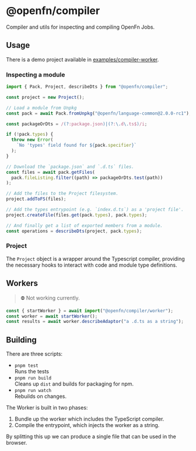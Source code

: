 # @openfn/compiler

Compiler and utils for inspecting and compiling OpenFn Jobs.

## Usage

There is a demo project available in [examples/compiler-worker](../../examples/compiler-worker/).

### Inspecting a module

```js
import { Pack, Project, describeDts } from "@openfn/compiler";

const project = new Project();

// Load a module from Unpkg
const pack = await Pack.fromUnpkg("@openfn/language-common@2.0.0-rc1");

const packageOrDts = /(?:package.json)|(?:\.d\.ts$)/i;

if (!pack.types) {
  throw new Error(
    `No 'types' field found for ${pack.specifier}`
  );
}

// Download the `package.json` and `.d.ts` files.
const files = await pack.getFiles(
  pack.fileListing.filter((path) => packageOrDts.test(path))
);

// Add the files to the Project filesystem.
project.addToFS(files);

// Add the types entrypoint (e.g. `index.d.ts`) as a 'project file'.
project.createFile(files.get(pack.types), pack.types);

// And finally get a list of exported members from a module.
const operations = describeDts(project, pack.types);
```

### Project

The `Project` object is a wrapper around the Typescript compiler, providing
the necessary hooks to interact with code and module type definitions.

## Workers

> ⛔ Not working currently. 

```js
const { startWorker } = await import("@openfn/compiler/worker");
const worker = await startWorker();
const results = await worker.describeAdaptor("a .d.ts as a string");
```

## Building

There are three scripts:

- `pnpm test`  
  Runs the tests
- `pnpm run build`  
  Cleans up `dist` and builds for packaging for npm.
- `pnpm run watch`  
  Rebuilds on changes.

The Worker is built in two phases:

1. Bundle up the worker which includes the TypeScript compiler.
2. Compile the entrypoint, which injects the worker as a string.

By splitting this up we can produce a single file that can be used in the browser.
